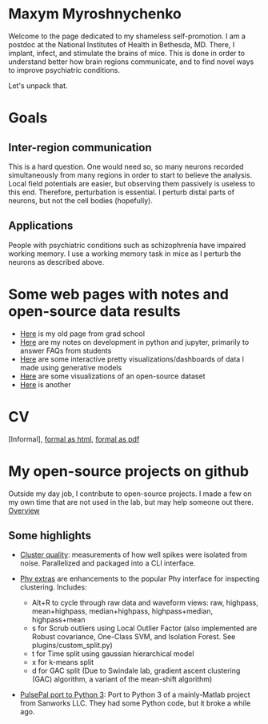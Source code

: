 Maxym Myroshnychenko
============================

Welcome to the page dedicated to my shameless self-promotion. I am a postdoc at the National Institutes of Health in Bethesda, MD.
There, I implant, infect, and stimulate the brains of mice. This is done in order to understand better how brain regions 
communicate, and to find novel ways to improve psychiatric conditions.

Let's unpack that.
# Goals 
## Inter-region communication
This is a hard question. One would need so, so many neurons recorded simultaneously from many regions in order to start 
to believe the analysis. Local field potentials are easier, but observing them passively is useless to this end.
Therefore, perturbation is essential. I perturb distal parts of neurons, but not the cell bodies (hopefully).  
## Applications
People with psychiatric conditions such as schizophrenia have impaired working memory. I use a working memory task in mice 
as I perturb the neurons as described above. 
 
 

# Some web pages with notes and open-source data results
* [Here](http://mmyros.github.io/mmyros_iu.github.io/) is my old page from grad school
* [Here](dev.to/mmyros) are my notes on development in python and jupyter, primarily to answer FAQs from students
* [Here](http://mmyros.herokuapp.com/) are some interactive pretty visualizations/dashboards of data I made using generative models
* [Here](https://mmyros.gitlab.io/web-steinmetz/intro.html) are some visualizations of an open-source dataset
* [Here](https://mmyros.github.io/data_pfc3/intro.html) is another

# CV
[Informal], [formal as html](extras/cv_myroshnychenko.html), [formal as pdf](extras/CV_Myroshnychenko,_Maxym.pdf) 

# My open-source projects on github
Outside my day job, I contribute to open-source projects. I made a few on my own time that are not used in the lab,
but may help someone out there. [Overview](https://github.com/mmyros) 
## Some highlights
* [Cluster quality](https://github.com/mmyros/cluster_quality): measurements of how well spikes were isolated from noise.
Parallelized and packaged into a CLI interface.
* [Phy extras](https://github.com/mmyros/phy_extras) are enhancements to the popular Phy interface for inspecting 
clustering. Includes:
    -    Alt+R to cycle through raw data and waveform views: raw, highpass, mean+highpass, median+highpass, highpass+median, highpass+mean
    -    s for Scrub outliers using Local Outlier Factor (also implemented are Robust covariance, One-Class SVM, and Isolation Forest. See plugins/custom_split.py)
    -    t for Time split using gaussian hierarchical model
    -    x for k-means split
    -    d for GAC split (Due to Swindale lab, gradient ascent clustering (GAC) algorithm, a variant of the mean-shift algorithm)

* [PulsePal port to Python 3](https://github.com/mmyros/PulsePal): Port to Python 3 of a mainly-Matlab project 
from Sanworks LLC. They had some Python code, but it broke a while ago.
 

